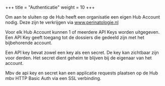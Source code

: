 +++
title = "Authenticatie"
weight = 10
+++

Om aan te sluiten op de Hub heeft een organisatie een eigen Hub Account nodig. Deze zijn te verkrijgen via www.perinatologie.nl

Voor elk Hub Account kunnen 1 of meerdere API Keys worden uitgegeven. Een API Key geeft toegang tot de dossiers die gedeeld zijn met het bijbehorende account.

Een API key bevat zowel een key als een secret. De key kan zichtbaar zijn voor derden. Het secret dient geheim te blijven bij de eigenaar van het account.

Mbv de api key en secret kan een applicatie requests plaatsen op de Hub mbv HTTP Basic Auth via een SSL verbinding.
